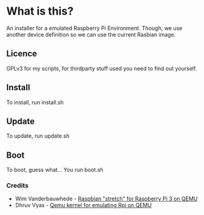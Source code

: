 # What is this?

An installer for a emulated Raspberry Pi Environment. Though, we use another device definition so we can use the current Rasbian image.

## Licence

GPLv3 for my scripts, for thirdparty stuff used you need to find out yourself.

## Install

To install, run install.sh

## Update

To update, run update.sh

## Boot

To boot, guess what... You run boot.sh

### Credits

- Wim Vanderbauwhede - [Raspbian "stretch" for Raspberry Pi 3 on QEMU](https://github.com/wimvanderbauwhede/limited-systems/wiki/Raspbian-%22stretch%22-for-Raspberry-Pi-3-on-QEMU)
- Dhruv Vyas - [Qemu kernel for emulating Rpi on QEMU](https://github.com/dhruvvyas90/qemu-rpi-kernel)

